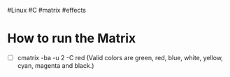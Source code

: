#Linux
#C
#matrix
#effects

# How to run the Matrix
- [ ] cmatrix -ba -u 2 -C red (Valid colors are green, red, blue, white, yellow, cyan, magenta and black.)
